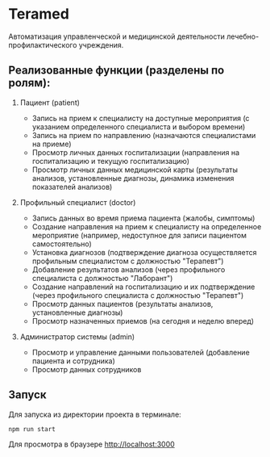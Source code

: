 # Teramed
Автоматизация управленческой и медицинской деятельности лечебно-профилактического учреждения.

## Реализованные функции (разделены по ролям):
1. Пациент (patient)
    - Запись на прием к специалисту на доступные мероприятия (с указанием определенного специалиста и выбором времени)
    - Запись на прием по направлению (назначаются специалистами на приеме)
    - Просмотр личных данных госпитализации (направления на госпитализацию и текущую госпитализацию)
    - Просмотр личных данных медицинской карты (результаты анализов, установленные диагнозы, динамика изменения показателей анализов)

2. Профильный специалист (doctor)
    - Запись данных во время приема пациента (жалобы, симптомы)
    - Создание направления на прием к специалисту на определенное мероприятие (например, недоступное для записи пациентом самостоятельно)
    - Установка диагнозов (подтверждение диагноза осуществляется профильным специалистом с должностью "Терапевт")
    - Добавление результатов анализов (через профильного специалиста с должностью "Лаборант")
    - Создание направлений на госпитализацию и их подтверждение (через профильного специалиста с должностью "Терапевт")
    - Просмотр данных пациентов (результаты анализов, установленные диагнозы)
    - Просмотр назначенных приемов (на сегодня и неделю вперед)

3. Администратор системы (admin)
    - Просмотр и управление данными пользователей (добавление пациента и сотрудника)
    - Просмотр данных сотрудников


## Запуск

Для запуска из директории проекта в терминале:

`npm run start`

Для просмотра в браузере [http://localhost:3000](http://localhost:3000)




